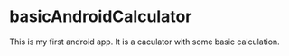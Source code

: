 # basicAndroidCalculator
This is my first android app. It is a caculator with some basic calculation. 

